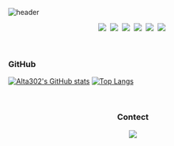 ![header](https://capsule-render.vercel.app/api?type=soft&color=auto&height=150&section=header&text=ChangYong&fontSize=70&animation=twinkling)

<p align="center">
  <img src="https://img.shields.io/badge/Developer-000000?style=flat-square&logo=IOS&logoColor=white"/></a>&nbsp
  <img src="https://img.shields.io/badge/Git-F05032?style=flat-square&logo=Git&logoColor=white"/></a>&nbsp
  <img src="https://img.shields.io/badge/RxSwift-B7178C?style=flat-square&logo=ReactiveX&logoColor=white"/></a>&nbsp
  <img src="https://img.shields.io/badge/Swift-F05138?style=flat-square&logo=Swift&logoColor=white"/></a>&nbsp
  <img src="https://img.shields.io/badge/SwiftUI-F05138?style=flat-square&logo=Swift&logoColor=white"/></a>&nbsp
  <img src="https://img.shields.io/badge/Xcode-147EFB?style=flat-square&logo=Xcode&logoColor=white"/></a>&nbsp
</p>

<br>

<h3>GitHub</h3>

[![Alta302's GitHub stats](https://github-readme-stats.vercel.app/api?username=Alta302)](https://github.com/anuraghazra/github-readme-stats)
[![Top Langs](https://github-readme-stats.vercel.app/api/top-langs/?username=Alta302&layout=compact)](https://github.com/anuraghazra/github-readme-stats)

<br>

<h3 align="center">Contect</h3>

<p align="center">
  <a href="mailto:ckddyd1202@daum.net"><img src="https://img.shields.io/badge/Mail-005FF9?style=flat-square&logo=Mail.Ru&logoColor=white&link=ckddyd1202@daum.net"/></a>
</p>
